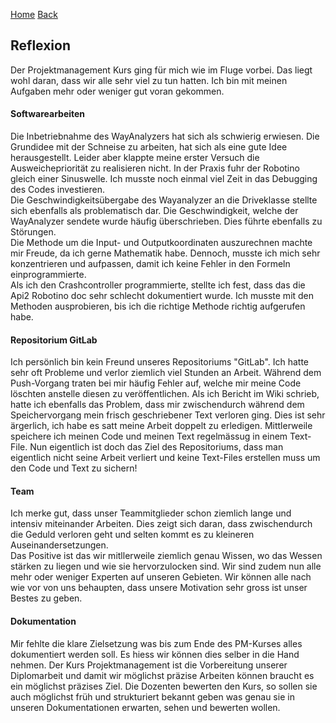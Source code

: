 [Home](home) [Back](Reflektionen)  
  
## Reflexion  

Der Projektmanagement Kurs ging für mich wie im Fluge vorbei. Das liegt wohl daran, dass wir alle sehr viel zu tun hatten. Ich bin mit meinen Aufgaben mehr oder weniger gut voran gekommen.  
  
#### Softwarearbeiten  
  
Die Inbetriebnahme des WayAnalyzers hat sich als schwierig erwiesen. Die Grundidee mit der Schneise zu arbeiten, hat sich als eine gute Idee herausgestellt. Leider aber klappte meine erster Versuch die Ausweichepriorität zu realisieren nicht. In der Praxis fuhr der Robotino gleich einer Sinuswelle. Ich musste noch einmal viel Zeit in das Debugging des Codes investieren.  
Die Geschwindigkeitsübergabe des Wayanalyzer an die Driveklasse stellte sich ebenfalls als problematisch dar. Die Geschwindigkeit, welche der WayAnalyzer sendete wurde häufig überschrieben. Dies führte ebenfalls zu Störungen.  
Die Methode um die Input- und Outputkoordinaten auszurechnen machte mir Freude, da ich gerne Mathematik habe. Dennoch, musste ich mich sehr konzentrieren und aufpassen, damit ich keine Fehler in den Formeln einprogrammierte.  
Als ich den Crashcontroller programmierte, stellte ich fest, dass das die Api2 Robotino doc sehr schlecht dokumentiert wurde. Ich musste mit den Methoden ausprobieren, bis ich die richtige Methode richtig aufgerufen habe.
  
#### Repositorium GitLab  
  
Ich persönlich bin kein Freund unseres Repositoriums "GitLab". Ich hatte sehr oft Probleme und verlor ziemlich viel Stunden an Arbeit. Während dem Push-Vorgang traten bei mir häufig Fehler auf, welche mir meine Code löschten anstelle diesen zu veröffentlichen. Als ich Bericht im Wiki schrieb, hatte ich ebenfalls das Problem, dass mir zwischendurch während dem Speichervorgang mein frisch geschriebener Text verloren ging. Dies ist sehr ärgerlich, ich habe es satt meine Arbeit doppelt zu erledigen. Mittlerweile speichere ich meinen Code und meinen Text regelmässug in einem Text-File. Nun eigentlich ist doch das Ziel des Repositoriums, dass man eigentlich nicht seine Arbeit verliert und keine Text-Files erstellen muss um den Code und Text zu sichern!  
  
#### Team  
  
Ich merke gut, dass unser Teammitglieder schon ziemlich lange und intensiv miteinander Arbeiten. Dies zeigt sich daran, dass zwischendurch die Geduld verloren geht und selten kommt es zu kleineren Auseinandersetzungen.  
Das Positive ist das wir mitllerweile ziemlich genau Wissen, wo das Wessen stärken zu liegen und wie sie hervorzulocken sind. Wir sind zudem nun alle mehr oder weniger Experten auf unseren Gebieten. Wir können alle nach wie vor von uns behaupten, dass unsere Motivation sehr gross ist unser Bestes zu geben.
  
#### Dokumentation  
  
Mir fehlte die klare Zielsetzung was bis zum Ende des PM-Kurses alles dokumentiert werden soll. Es hiess wir können dies selber in die Hand nehmen. Der Kurs Projektmanagement ist die Vorbereitung unserer Diplomarbeit und damit wir möglichst präzise Arbeiten können braucht es ein möglichst präzises Ziel. Die  Dozenten bewerten den Kurs, so sollen sie auch möglichst früh und strukturiert bekannt geben was genau sie in unseren Dokumentationen erwarten, sehen und bewerten wollen.